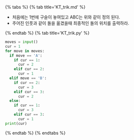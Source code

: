 {% tabs %}
{% tab title='KT_trik.md' %}

* 처음에는 1번에 구슬이 놓여있고 ABC는 위와 같이 정의 된다.
* 주어진 인풋과 같이 돌을 옮겼을때 최종적인 돌의 위치를 출력하라.

{% endtab %}
{% tab title='KT_trik.py' %}

```py
moves = input()
cur = 1
for move in moves:
  if move == 'A':
    if cur == 1:
      cur = 2
    elif cur == 2:
      cur = 1
  elif move == 'B':
    if cur == 2:
      cur = 3
    elif cur == 3:
      cur = 2
  else:
    if cur == 1:
      cur = 3
    elif cur == 3:
      cur = 1
print(cur)
```

{% endtab %}
{% endtabs %}